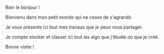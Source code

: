 Bien le bonjour !

Bienvenu dans mon petit monde qui ne cesse de s'agrandir.

Je vous présente ici tout mes travaux que je peux vous partager.

Je compte stocker et classer ici tout les algo que j'étudie ou que je créé.

Bonne visite !

<!---
jajalecapouet/jajalecapouet is a ✨ special ✨ repository because its `README.md` (this file) appears on your GitHub profile.
You can click the Preview link to take a look at your changes.
--->
